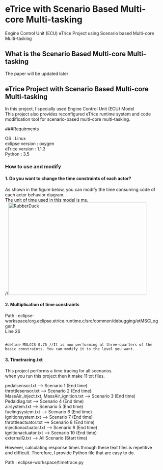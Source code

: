 # eTrice with Scenario Based Multi-core Multi-tasking
Engine Control Unit (ECU) eTrice Project using Scenario based Multi-core Multi-tasking

## What is the Scenario Based Multi-core Multi-tasking
The paper will be updated later

## eTrice Project with Scenario Based Multi-core Multi-tasking

In this project, I specially used Engine Control Unit (ECU) Model   
This project also provides reconfigured eTrice runtime system and code modification tool for scenario-based multi-core multi-tasking.   
   
###Requirments    
    
OS : Linux   
eclipse version : oxygen   
eTrice version : 1.1.3   
Python : 3.5   
   
### How to use and modify
#### 1. Do you want to change the time constraints of each actor?
As shown in the figure below, you can modify the time consuming code of each actor behavior diagram.    
The unit of time used in this model is ms.     
//<img src="/path/to/img.jpg" width="450px" height="300px" title="px(픽셀) 크기 설정" alt="RubberDuck"></img><br/>    
    
#### 2. Multiplication of time constraints
Path : eclipse-workspace/org.eclipse.etrice.runtime.c/src/common/debugging/etMSCLogger.h      
Line 26     
    
<pre><code>
#define MULCCS 0.75 //It is now performing at three-quarters of the basic constraints. You can modify it to the level you want.
</code></pre>    
    
#### 3. Timetracing.txt
This project performs a time tracing for all scenarios.    
when you run this project then it make 11 txt files.    
     
pedalsensor.txt --> Scenario 1 (End time)    
throttlesensor.txt --> Scenario 2 (End time)    
MassAir_inject.txt, MassAir_ignition.txt --> Scenario 3 (End time)    
Pedaldiag.txt --> Scenario 4 (End time)    
airsystem.txt --> Scenario 5 (End time)    
fuelingsystem.txt --> Scenario 6 (End time)    
ignitionsystem.txt --> Scenario 7 (End time)    
throttleactuator.txt --> Scenario 8 (End time)    
injectionactuator.txt --> Scenario 9 (End time)    
ignitionactuator.txt --> Scenario 10 (End time)    
externalQ.txt --> All Scenario (Start time)     
    
However, calculating response times through these text files is repetitive and difficult. Therefore, I provide Python file that are easy to do.    
    
Path : eclipse-workspace/timetrace.py    
    
    
